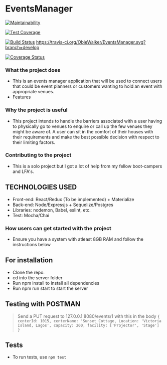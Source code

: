 # EventsManager
[![Maintainability](https://api.codeclimate.com/v1/badges/215078ce2fd0ee631fc5/maintainability)](https://codeclimate.com/github/ObieWalker/EventsManager/maintainability)

[![Test Coverage](https://api.codeclimate.com/v1/badges/215078ce2fd0ee631fc5/test_coverage)](https://codeclimate.com/github/ObieWalker/EventsManager/test_coverage)

[![Build Status](https://travis-ci.org/ObieWalker/EventsManager.svg?branch=ft-api-v2)](https://travis-ci.org/ObieWalker/EventsManager)
https://travis-ci.org/ObieWalker/EventsManager.svg?branch=develop

[![Coverage Status](https://coveralls.io/repos/github/ObieWalker/EventsManager/badge.svg?branch=develop)](https://coveralls.io/github/ObieWalker/EventsManager?branch=develop)



### What the project does
  - This is an events manager application that will be used to connect users that could be event planners or customers wanting to hold an event with appropriate venues.
  - Features

### Why the project is useful
  - This project intends to handle the barriers associated with a user having to physically go to venues to enquire or call up the few venues  they might be aware of. A user can sit in the comfort of their houses with their requirements and make the best possible decision with respect to their limiting factors. 


### Contributing to the project
  - This is a solo project but I got a lot of help from my fellow boot-campers and LFA's.

## TECHNOLOGIES USED

  * Front-end: React/Redux (To be implemented) + Materialize
  * Back-end: Node/Expressjs + Sequelize/Postgres
  * Libraries: nodemon, Babel, eslint, etc.
  * Test: Mocha/Chai

### How users can get started with the project
  - Ensure you have a system with atleast 8GB RAM and follow the instructions below

## For installation
* Clone the repo.
* cd into the server folder
* Run npm install to install all dependencies
* Run npm run start to start the server

## Testing with POSTMAN
> Send a PUT request to 127.0.0.1:8080/events/1 with this in the body `{
  centerId: 1015,
  centerName: 'Sunset Cottage,
  Location: 'Victoria Island, Lagos',
  capacity: 200,
  facility: ['Projector', 'Stage']
}`

## Tests
  - To run tests, use `npm test`
